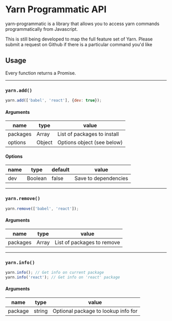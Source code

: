 # Yarn Programmatic API

yarn-programmatic is a library that allows you to access yarn commands programmatically from Javascript.


This is still being developed to map the full feature set of Yarn. Please submit a request on Github if there is a particular command you'd like


## Usage
Every function returns a Promise.

---

### `yarn.add()`

```js
yarn.add(['babel', 'react'], {dev: true});
```

#### Arguments
| name     | type   | value                       |
| -------- | ------ | --------------------------- |
| packages | Array  | List of packages to install |
| options  | Object | Options object (see below)  |


#### Options
| name | type    | default | value                |
| ---- | ------- | ------- | -------------------- |
| dev  | Boolean | false   | Save to dependencies |


---

### `yarn.remove()`

```js
yarn.remove(['babel', 'react']);
```

#### Arguments
| name     | type  | value                      |
| -------- | ----- | -------------------------- |
| packages | Array | List of packages to remove |

---

### `yarn.info()`

```js
yarn.info(); // Get info on current package
yarn.info('react'); // Get info on 'react' package
```

#### Arguments
| name    | type   | value                               |
| ------- | ------ | ----------------------------------- |
| package | string | Optional package to lookup info for |
